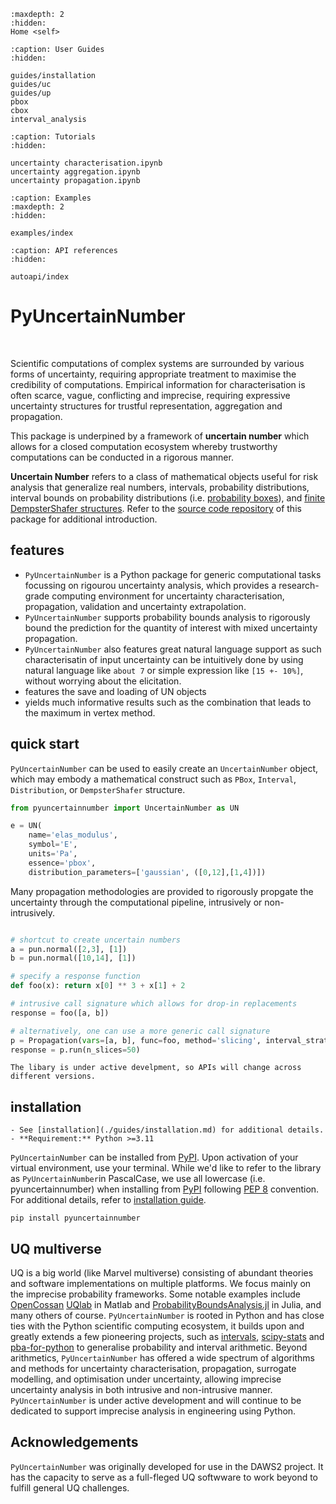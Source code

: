 ```{toctree}
:maxdepth: 2
:hidden:
Home <self>
```

```{toctree}
:caption: User Guides
:hidden:

guides/installation
guides/uc
guides/up
pbox
cbox
interval_analysis
```

```{toctree}
:caption: Tutorials
:hidden:

uncertainty characterisation.ipynb
uncertainty aggregation.ipynb
uncertainty propagation.ipynb
```

```{toctree}
:caption: Examples
:maxdepth: 2
:hidden:

examples/index
```

```{toctree}
:caption: API references
:hidden:

autoapi/index
```

# PyUncertainNumber

<br>

Scientific computations of complex systems are surrounded by various forms of uncertainty,  requiring appropriate treatment to maximise the credibility of computations. Empirical information for characterisation is often scarce, vague, conflicting and imprecise, requiring expressive uncertainty structures for trustful representation, aggregation and propagation.

This package is underpined by a framework of **uncertain number** which allows for a closed computation ecosystem whereby trustworthy computations can be conducted in a rigorous manner.

**Uncertain Number** refers to a class of mathematical objects useful for risk analysis that generalize real numbers, intervals, probability distributions, interval bounds on probability distributions (i.e. [probability boxes](https://en.wikipedia.org/wiki/Probability_box)), and [finite DempsterShafer structures](https://en.wikipedia.org/wiki/Dempster–Shafer_theory). Refer to the [source code repository](https://github.com/leslieDLcy/PyUncertainNumber) of this package for additional introduction.

## features

- `PyUncertainNumber` is a Python package for generic computational tasks focussing on rigourou uncertainty analysis, which provides a research-grade computing environment for uncertainty characterisation, propagation, validation and uncertainty extrapolation.
- `PyUncertainNumber` supports probability bounds analysis to rigorously bound the prediction for the quantity of interest with mixed uncertainty propagation.
- `PyUncertainNumber` also features great natural language support as such characterisatin of input uncertainty can be intuitively done by using natural language like `about 7` or simple expression like `[15 +- 10%]`, without worrying about the elicitation.
- features the save and loading of UN objects
- yields much informative results such as the combination that leads to the maximum in vertex method.

## quick start

`PyUncertainNumber` can be used to easily create an `UncertainNumber` object, which may embody a mathematical construct such as `PBox`, `Interval`, `Distribution`, or `DempsterShafer` structure.

```python
from pyuncertainnumber import UncertainNumber as UN

e = UN(
    name='elas_modulus', 
    symbol='E', 
    units='Pa', 
    essence='pbox', 
    distribution_parameters=['gaussian', ([0,12],[1,4])])
```

Many propagation methodologies are provided to rigorously propgate the uncertainty through the computational pipeline, intrusively or non-intrusively.

```python

# shortcut to create uncertain numbers
a = pun.normal([2,3], [1])
b = pun.normal([10,14], [1])

# specify a response function
def foo(x): return x[0] ** 3 + x[1] + 2

# intrusive call signature which allows for drop-in replacements
response = foo([a, b])

# alternatively, one can use a more generic call signature
p = Propagation(vars=[a, b], func=foo, method='slicing', interval_strategy='direct')
response = p.run(n_slices=50)
```

```{attention}
The libary is under active develpment, so APIs will change across different versions.
```

## installation

```{tip}
- See [installation](./guides/installation.md) for additional details.
- **Requirement:** Python >=3.11
```

`PyUncertainNumber` can be installed from [PyPI](https://pypi.org/project/pyuncertainnumber/). Upon activation of your virtual environment, use your terminal. While we'd like to refer to the library as `PyUncertainNumber`in PascalCase, we use all lowercase (i.e. pyuncertainnumber) when installing from [PyPI](https://pypi.org/project/pyuncertainnumber/) following [PEP 8](https://peps.python.org/pep-0008/) convention.
For additional details, refer to [installation guide](https://pyuncertainnumber.readthedocs.io/en/latest/guides/installation.html).

```shell
pip install pyuncertainnumber
```

## UQ multiverse

UQ is a big world (like Marvel multiverse) consisting of abundant theories and software implementations on multiple platforms. We focus mainly on the imprecise probability frameworks. Some notable examples include [OpenCossan](https://github.com/cossan-working-group/OpenCossan) [UQlab](https://www.uqlab.com/) in Matlab and [ProbabilityBoundsAnalysis.jl](https://github.com/AnderGray/ProbabilityBoundsAnalysis.jl) in Julia, and many others of course. 
`PyUncertainNumber` is rooted in Python and has close ties with the Python scientific computing ecosystem, it builds upon and greatly extends a few pioneering projects, such as [intervals](https://github.com/marcodeangelis/intervals), [scipy-stats](https://docs.scipy.org/doc/scipy/tutorial/stats.html) and [pba-for-python](https://github.com/Institute-for-Risk-and-Uncertainty/pba-for-python) to generalise probability and interval arithmetic. Beyond arithmetics, `PyUncertainNumber` has offered a wide spectrum of algorithms and methods for uncertainty characterisation, propagation, surrogate modelling, and optimisation under uncertainty, allowing imprecise uncertainty analysis in both intrusive and non-intrusive manner. `PyUncertainNumber` is under active development and will continue to be dedicated to support imprecise analysis in engineering using Python.

## Acknowledgements

`PyUncertainNumber` was originally developed for use in the DAWS2 project. It has the capacity to serve as a full-fleged UQ softwware to work beyond to fulfill general UQ challenges.
